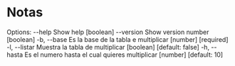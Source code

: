 
# Notas

Options:
      --help     Show help                                             [boolean]
      --version  Show version number                                   [boolean]
  -b, --base     Es la base de la tabla e multiplicar        [number] [required]
  -l, --listar   Muestra la tabla de multiplicar      [boolean] [default: false]
  -h, --hasta    Es el numero hasta el cual quieres multiplicar
                                                          [number] [default: 10]